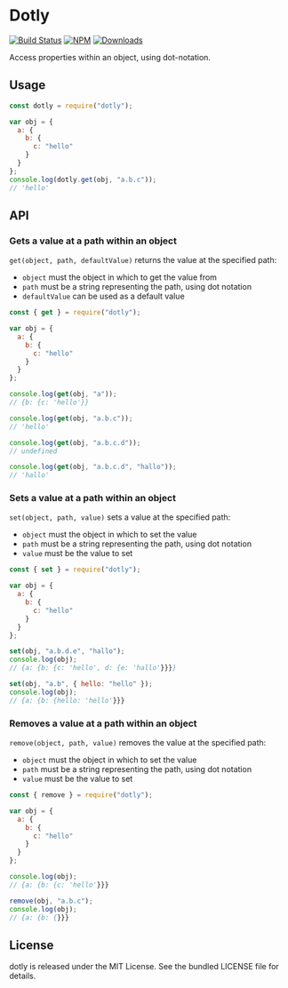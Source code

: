 # Dotly

[![Build Status](https://github.com/eliottvincent/dotly/actions/workflows/test.yml/badge.svg)](https://github.com/eliottvincent/dotly/actions) [![NPM](https://img.shields.io/npm/v/dotly.svg)](https://www.npmjs.com/package/dotly) [![Downloads](https://img.shields.io/npm/dt/dotly.svg)](https://www.npmjs.com/package/dotly)

Access properties within an object, using dot-notation.


## Usage

```js
const dotly = require("dotly");

var obj = {
  a: {
    b: {
      c: "hello"
    }
  }
};
console.log(dotly.get(obj, "a.b.c"));
// 'hello'
```


## API

### Gets a value at a path within an object
`get(object, path, defaultValue)` returns the value at the specified path:
* `object` must the object in which to get the value from
* `path` must be a string representing the path, using dot notation
* `defaultValue` can be used as a default value

```js
const { get } = require("dotly");

var obj = {
  a: {
    b: {
      c: "hello"
    }
  }
};

console.log(get(obj, "a"));
// {b: {c: 'hello'}}

console.log(get(obj, "a.b.c"));
// 'hello'

console.log(get(obj, "a.b.c.d"));
// undefined

console.log(get(obj, "a.b.c.d", "hallo"));
// 'hallo'
```

### Sets a value at a path within an object
`set(object, path, value)` sets a value at the specified path:
* `object` must the object in which to set the value
* `path` must be a string representing the path, using dot notation
* `value` must be the value to set

```js
const { set } = require("dotly");

var obj = {
  a: {
    b: {
      c: "hello"
    }
  }
};

set(obj, "a.b.d.e", "hallo");
console.log(obj);
// {a: {b: {c: 'hello', d: {e: 'hallo'}}}}

set(obj, "a.b", { hello: "hello" });
console.log(obj);
// {a: {b: {hello: 'hello'}}}
```

### Removes a value at a path within an object
`remove(object, path, value)` removes the value at the specified path:
* `object` must the object in which to set the value
* `path` must be a string representing the path, using dot notation
* `value` must be the value to set

```js
const { remove } = require("dotly");

var obj = {
  a: {
    b: {
      c: "hello"
    }
  }
};

console.log(obj);
// {a: {b: {c: 'hello'}}}

remove(obj, "a.b.c");
console.log(obj);
// {a: {b: {}}}
```


## License

dotly is released under the MIT License. See the bundled LICENSE file for details.
